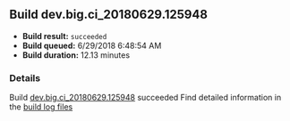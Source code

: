 ## Build dev.big.ci_20180629.125948
- **Build result:** `succeeded`
- **Build queued:** 6/29/2018 6:48:54 AM
- **Build duration:** 12.13 minutes
### Details
Build [dev.big.ci_20180629.125948](https://winappstudio.visualstudio.com/web/build.aspx?pcguid=a4ef43be-68ce-4195-a619-079b4d9834c2&builduri=vstfs%3a%2f%2f%2fBuild%2fBuild%2f25948) succeeded
Find detailed information in the [build log files](https://uwpctdiags.blob.core.windows.net/buildlogs/dev.big.ci_20180629.125948_logs.zip)
